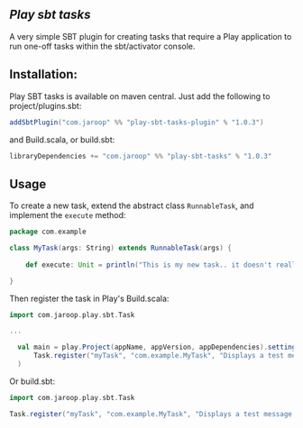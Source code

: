*Play sbt tasks*
------------------------------------------------
A very simple SBT plugin for creating tasks that require a Play application to run one-off tasks within the sbt/activator console.

Installation:
-------------
Play SBT tasks is available on maven central. Just add the following to project/plugins.sbt:

``` scala
addSbtPlugin("com.jaroop" %% "play-sbt-tasks-plugin" % "1.0.3")
```

and Build.scala, or build.sbt:

``` scala
libraryDependencies += "com.jaroop" %% "play-sbt-tasks" % "1.0.3"
```

Usage
-----

To create a new task, extend the abstract class `RunnableTask`, and implement the `execute` method:

``` scala
package com.example

class MyTask(args: String) extends RunnableTask(args) {
	
	def execute: Unit = println("This is my new task.. it doesn't really do anything.")

}
```

Then register the task in Play's Build.scala:

``` scala
import com.jaroop.play.sbt.Task

...

  val main = play.Project(appName, appVersion, appDependencies).settings(
      Task.register("myTask", "com.example.MyTask", "Displays a test message.")
  )
```

Or build.sbt:

``` scala
import com.jaroop.play.sbt.Task

Task.register("myTask", "com.example.MyTask", "Displays a test message.")
```